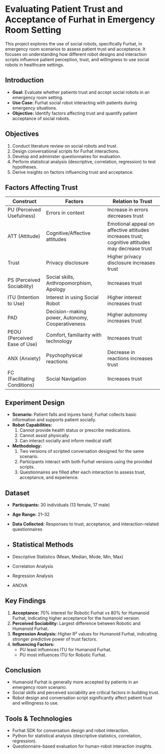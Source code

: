 # Evaluating Patient Trust and Acceptance of Furhat in Emergency Room Setting

This project explores the use of social robots, specifically Furhat, in emergency room scenarios to assess patient trust and acceptance. It focuses on understanding how different robot designs and interaction scripts influence patient perception, trust, and willingness to use social robots in healthcare settings.

## Introduction
- **Goal:** Evaluate whether patients trust and accept social robots in an emergency room setting.  
- **Use Case:** Furhat social robot interacting with patients during emergency situations.  
- **Objective:** Identify factors affecting trust and quantify patient acceptance of social robots.

## Objectives
1. Conduct literature review on social robots and trust.  
2. Design conversational scripts for Furhat interactions.  
3. Develop and administer questionnaires for evaluation.  
4. Perform statistical analysis (descriptive, correlation, regression) to test hypotheses.  
5. Derive insights on factors influencing trust and acceptance.

## Factors Affecting Trust
| Construct | Factors | Relation to Trust |
|-----------|--------|----------------|
| PU (Perceived Usefulness) | Errors in context | Increase in errors decreases trust |
| ATT (Attitude) | Cognitive/Affective attitudes | Emotional appeal on affective attitudes increases trust; cognitive attitudes may decrease trust |
| Trust | Privacy disclosure | Higher privacy disclosure increases trust |
| PS (Perceived Sociability) | Social skills, Anthropomorphism, Apology | Increases trust |
| ITU (Intention to Use) | Interest in using Social Robot | Higher interest increases trust |
| PAD | Decision-making power, Autonomy, Cooperativeness | Higher autonomy increases trust |
| PEOU (Perceived Ease of Use) | Comfort, familiarity with technology | Increases trust |
| ANX (Anxiety) | Psychophysical reactions | Decrease in reactions increases trust |
| FC (Facilitating Conditions) | Social Navigation | Increases trust |

## Experiment Design
- **Scenario:** Patient falls and injures hand; Furhat collects basic information and supports patient socially.  
- **Robot Capabilities:**  
  1. Cannot provide health status or prescribe medications.  
  2. Cannot assist physically.  
  3. Can interact socially and inform medical staff.  
- **Methodology:**  
  1. Two versions of scripted conversation designed for the same scenario.  
  2. Participants interact with both Furhat versions using the provided scripts.  
  3. Questionnaires are filled after each interaction to assess trust, acceptance, and experience.

## Dataset
- **Participants:** 30 individuals (13 female, 17 male)  
- **Age Range:** 21–32  
- **Data Collected:** Responses to trust, acceptance, and interaction-related questionnaires

- ## Statistical Methods
- Descriptive Statistics (Mean, Median, Mode, Min, Max)  
- Correlation Analysis  
- Regression Analysis  
- ANOVA

## Key Findings
1. **Acceptance:** 70% interest for Robotic Furhat vs 80% for Humanoid Furhat, indicating higher acceptance for the humanoid version.  
2. **Perceived Sociability:** Largest difference between Robotic and Humanoid Furhat.  
3. **Regression Analysis:** Higher R² values for Humanoid Furhat, indicating stronger predictive power of trust factors.  
4. **Influencing Factors:**  
   - PU least influences ITU for Humanoid Furhat.  
   - PU most influences ITU for Robotic Furhat.

## Conclusion
- Humanoid Furhat is generally more accepted by patients in an emergency room scenario.  
- Social skills and perceived sociability are critical factors in building trust.  
- Robot design and conversation script significantly affect patient trust and willingness to use.

## Tools & Technologies
- Furhat SDK for conversation design and robot interaction.  
- Python for statistical analysis (descriptive statistics, correlation, regression).  
- Questionnaire-based evaluation for human-robot interaction insights.
